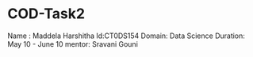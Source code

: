 # COD-Task2
Name : Maddela Harshitha Id:CT0DS154 Domain: Data Science Duration: May 10 - June 10 mentor: Sravani Gouni 

